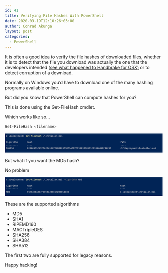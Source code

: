 ```yaml
---
id: 41
title: Verifying File Hashes With PowerShell
date: 2020-03-19T12:10:26+03:00
author: Conrad Akunga
layout: post
categories:
  - PowerShell
---
```

It is often a good idea to verify the file hashes of downloaded files, whether it is to detect that the file you download was actually the one that the developers intended ([see what happened to Handbrake for OSX)](https://www.extremetech.com/computing/249070-handbrake-download-mirror-compromised-macos-malware) or to detect corruption of a download.

Normally on Windows you’d have to download one of the many hashing programs available online.

But did you know that PowerShell can compute hashes for you?

This is done using the Get-FileHash cmdlet.

Which works like so…

```powershell
Get-FileHash <filename>
```

![](../images/2020/03/Hash.png)

But what if you want the MD5 hash?

No problem

![](../images/2020/03/Hash-2.png)

These are the supported algorithms

  * MD5
  * SHA1
  * RIPEMD160
  * MACTripleDES
  * SHA256
  * SHA384
  * SHA512

The first two are fully supported for legacy reasons.

Happy hacking!